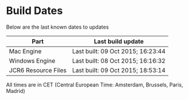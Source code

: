# Build Dates

Below are the last known dates to updates

Part | Last build update
-----|-----
Mac Engine | Last built: 09 Oct 2015; 16:23:44
Windows Engine | Last built: 08 Oct 2015; 16:16:32
JCR6 Resource Files | Last built: 09 Oct 2015; 18:53:14
All times are in CET (Central European Time: Amsterdam, Brussels, Paris, Madrid)



